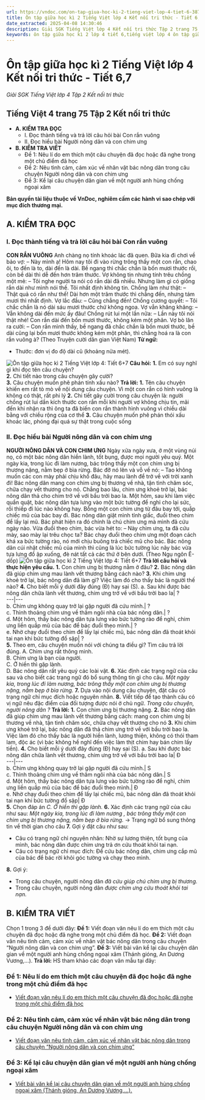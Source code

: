 ```yaml
---
url: https://vndoc.com/on-tap-giua-hoc-ki-2-tieng-viet-lop-4-tiet-6-3875
title: Ôn tập giữa học kì 2 Tiếng Việt lớp 4 Kết nối tri thức - Tiết 6,7 - Giải SGK Tiếng Việt lớp 4 Tập 2 Kết nối tri thức - VnDoc.com
date_extracted: 2025-04-08 14:30:46
description: Giải SGK Tiếng Việt lớp 4 Kết nối tri thức Tập 2 trang 75 được biên soạn nhằm giúp các em HS đạt kết quả tốt trong quá trình làm bài tập và học tập môn Tiếng Việt lớp 4.
keywords: ôn tập giữa học kì 2 lớp 4 tiết 6,tiếng việt lớp 4 ôn tập giữa học kì 2,Ôn tập giữa học kì 2 Tiếng Việt lớp 4,giải bài tập sgk tiếng việt 4 tuần 27,Giải bài tập SGK Tiếng Việt 4 tập 2,Giải bài tập SGK Tiếng Việt 4 tập 2 trang 75,để học tốt tiếng việt 4,lời giải hay tiếng việt lớp 4,giải bài tập tiếng việt lớp 4,tiếng việt lớp 4,sgk tiếng việt 4 tập 2,soạn bài lớp 4
---
```


# Ôn tập giữa học kì 2 Tiếng Việt lớp 4 Kết nối tri thức - Tiết 6,7
 _Giải SGK Tiếng Việt lớp 4 Tập 2 Kết nối tri thức_
## **Tiếng Việt 4 trang 75 Tập 2 Kết nối tri thức**
  * **A. KIỂM TRA ĐỌC**
    * I. Đọc thành tiếng và trả lời câu hỏi bài Con rắn vuông
    * II. Đọc hiểu bài Người nông dân và con chim ưng
  * **B. KIỂM TRA VIẾT**
    * Đề 1: Nêu lí do em thích một câu chuyện đã đọc hoặc đã nghe trong một chủ điểm đã học
    * Đề 2: Nêu tình cảm, cảm xúc về nhân vật bác nông dân trong câu chuyện Người nông dân và con chim ưng
    * Đề 3: Kể lại câu chuyện dân gian về một người anh hùng chống ngoại xâm

**Bản quyền tài liệu thuộc về VnDoc, nghiêm cấm các hành vi sao chép với mục đích thương mại.**
## **A. KIỂM TRA ĐỌC**
### **I. Đọc thành tiếng và trả lời câu hỏi bài Con rắn vuông**
**CON RẮN VUÔNG**
Anh chàng nọ tính khoác lác đã quen. Bữa kia đi chơi về bảo vợ:
– Này mình ạ\! Hôm nay tôi đi vào rừng trông thấy một con rắn, chao ôi, to đến là to, dài đến là dài. Bề ngang thì chắc chắn là bốn mươi thước rồi, còn bề dài thì dễ đến hơn trăm thước.
Vợ không tin nhưng tính trêu chồng một mẻ:
– Tôi nghe người ta nói có rắn dài đã nhiều. Nhưng làm gì có giống rắn dài như mình nói thế. Tôi nhất định không tin.
Chồng làm như thật:
– Thật quả có rắn như thế\! Dài hơn một trăm thước thì chẳng đến, nhưng tám mươi thì nhất định.
Vợ lắc đầu:
– Cũng chẳng đến\!
Chồng cương quyết:
– Tôi chắc chắn là nó dài sáu mươi thước chứ không ngoa.
Vợ vẫn khăng khăng:
– Vẫn không dài đến mức ấy đâu\!
Chồng rút lui một lần nữa:
– Lần này tôi nói thật nhé\! Con rắn dài đến bốn mươi thước, không kém một phân.
Vợ bò lăn ra cười:
– Con rắn mình thấy, bề ngang đã chắc chắn là bốn mươi thước, bề dài cũng lại bốn mươi thước không kém một phân, thì chẳng hoá ra là con rắn vuông à?
\(Theo Truyện cười dân gian Việt Nam\)
**Từ ngữ:**
  * Thước: đơn vị đo độ dài cũ \(khoảng nửa mét\).

![Ôn tập giữa học kì 2 Tiếng Việt lớp 4: Tiết 6+7](https://i.vdoc.vn/data/image/2023/07/13/on-tap-giua-hoc-ki-2-tieng-viet-lop-4-tiet-6-h1.jpg)
**Câu hỏi:**
**1.** Em có suy nghĩ gì khi đọc tên câu chuyện?  
**2.** Chi tiết nào trong câu chuyện gây cười?  
**3.** Câu chuyện muốn phê phán tính xấu nào?
**Trả lời:**
**1.** Tên câu chuyện khiến em rất tò mò về nội dung câu chuyện. Vì một con rắn có hình vuông là không có thật, rất phi lý
**2.** Chi tiết gây cười trong câu chuyện là: người chồng rút lui dần kích thước con rắn mỗi khi người vợ không chịu tin, mãi đến khi nhận ra thì ông ta đã biến con rắn thành hình vuông vì chiều dài bằng với chiều rộng của cơ thể
**3.** Câu chuyện muốn phê phán thói xấu khoác lác, phóng đại quá sự thật trong cuộc sống
### **II. Đọc hiểu bài Người nông dân và con chim ưng**
**NGƯỜI NÔNG DÂN VÀ CON CHIM ƯNG**
Ngày xửa ngày xưa, ở một vùng núi nọ, có một bác nông dân hiền lành, tốt bụng, được mọi người yêu quý. Một ngày kia, trong lúc đi làm nương, bác trông thấy một con chim ưng bị thương nặng, nằm bẹp ở bìa rừng. Bác đỡ nó lên và vỗ về nó:
– Tao không muốn các con mày phải chịu khổ đâu, hãy mau lành để trở về với trời xanh đi\!
Bác nông dân mang con chim ưng bị thương về nhà, tận tình chăm sóc, chữa chạy vết thương cho nó. Chẳng bao lâu, chim ưng khoẻ trở lại, bác nông dân thả cho chim trở về với bầu trời bao la.
Một hôm, sau khi làm việc quần quật, bác nông dân tựa lưng vào một bức tường để nghỉ cho lại sức, rồi thiếp đi lúc nào không hay. Bỗng một con chim ưng từ đâu bay tới, quắp chiếc mũ của bác bay đi. Bác nông dân giật mình tỉnh giấc, đuổi theo chim để lấy lại mũ. Bác phát hiện ra đó chính là chú chim ưng mà mình đã cứu ngày nào. Vừa đuổi theo chim, bác vừa hét to:
– Này chim ưng, ta đã cứu mày, sao mày lại trêu chọc ta?
Bác chạy đuổi theo chim ưng một đoạn cách khá xa bức tường rào, nó mới chịu buông trả chiếc mũ cho bác. Bác nông dân cúi nhặt chiếc mũ của mình thì cũng là lúc bức tường lúc nãy bác vừa tựa lưng đổ ập xuống, đè nát tất cả các thứ ở bên dưới.
\(Theo Ngụ ngôn Ê-dốp\)
![Ôn tập giữa học kì 2 Tiếng Việt lớp 4: Tiết 6+7](https://i.vdoc.vn/data/image/2023/07/13/on-tap-giua-hoc-ki-2-tieng-viet-lop-4-tiet-6-h2.jpg)
**Trả lời câu hỏi và thực hiện yêu cầu.**
**1.** Con chim ưng bị thương nằm ở đâu?
**2.** Bác nông dân đã giúp chim ưng mau lành vết thương bằng cách nào?
**3.** Khi chim ưng khoẻ trở lại, bác nông dân đã làm gì? Việc làm đó cho thấy bác là người thế nào?
**4.** Cho biết mỗi ý dưới đây đúng \(Đ\) hay sai \(S\).
a. Sau khi được bác nông dân chữa lành vết thương, chim ưng trở về với bầu trời bao la| ?  
---|---  
b. Chim ưng không quay trở lại gặp người đã cứu mình.| ?  
c. Thỉnh thoảng chim ưng về thăm ngôi nhà của bác nông dân.| ?  
d. Một hôm, thấy bác nông dân tựa lưng vào bức tường rào để nghỉ, chim ưng liền quắp mũ của bác để bác đuổi theo mình.| ?  
e. Nhờ chạy đuổi theo chim để lấy lại chiếc mũ, bác nông dân đã thoát khỏi tai nạn khi bức tường đổ sập| ?  
**5.** Theo em, câu chuyện muốn nói với chúng ta điều gì? Tìm câu trả lời đúng.
A. Chim ưng rất thông minh.   
B. Chim ưng là bạn của người.   
C. Ở hiền thì gặp lành.   
D. Bác nông dân rất yêu quý các loài vật.
**6.** Xác định các trạng ngữ của câu sau và cho biết các trạng ngữ đó bổ sung thông tin gì cho câu.
_Một ngày kia, trong lúc đi làm nương, bác trông thấy một con chim ưng bị thương nặng, nằm bẹp ở bìa rừng._
**7.** Dựa vào nội dung câu chuyện, đặt câu có trạng ngữ chỉ mục đích hoặc nguyên nhân.
**8.** Viết tiếp để tạo thành câu có vị ngữ nêu đặc điểm của đối tượng được nói ở chủ ngữ.
_Trong câu chuyện, người nông dân ?_
**Trả lời:**
**1.** Con chim ưng bị thương nặng.
**2.** Bác nông dân đã giúp chim ưng mau lành vết thương bằng cách: mang con chim ưng bị thương về nhà, tận tình chăm sóc, chữa chạy vết thương cho nó
**3.** Khi chim ưng khoẻ trở lại, bác nông dân đã thả chim ưng trở về với bầu trời bao la. Việc làm đó cho thấy bác là người hiền lành, lương thiện, không có thói tham lam, độc ác \(vì bác không hề nghĩ đến việc làm thịt chim hay bán chim lấy tiền\).
**4.** Cho biết mỗi ý dưới đây đúng \(Đ\) hay sai \(S\).
a. Sau khi được bác nông dân chữa lành vết thương, chim ưng trở về với bầu trời bao la| Đ  
---|---  
b. Chim ưng không quay trở lại gặp người đã cứu mình.| S  
c. Thỉnh thoảng chim ưng về thăm ngôi nhà của bác nông dân.| S  
d. Một hôm, thấy bác nông dân tựa lưng vào bức tường rào để nghỉ, chim ưng liền quắp mũ của bác để bác đuổi theo mình.| Đ  
e. Nhờ chạy đuổi theo chim để lấy lại chiếc mũ, bác nông dân đã thoát khỏi tai nạn khi bức tường đổ sập| Đ  
**5.** Chọn đáp án _C. Ở hiền thì gặp lành._
**6.** Xác định các trạng ngữ của câu như sau:
_Một ngày kia, trong lúc đi làm nương , bác trông thấy một con chim ưng bị thương nặng, nằm bẹp ở bìa rừng._
→ Trạng ngữ bổ sung thông tin về thời gian cho câu
**7.** Gợi ý đặt câu như sau:
  * Câu có trạng ngữ chỉ nguyên nhân: Nhờ sự lương thiện, tốt bụng của mình, bác nông dân được chim ưng trả ơn cứu thoát khỏi tai nạn.
  * Câu có trạng ngữ chỉ mục đích: Để cứu bác nông dân, chim ưng cắp mũ của bác để bác rời khỏi góc tường và chạy theo mình.

**8.** Gợi ý:
  * Trong câu chuyện, người nông dân _đã cứu giúp chú chim ưng bị thương._
  * Trong câu chuyện, người nông dân _được chim ưng cứu thoát khỏi tai nạn._

## **B. KIỂM TRA VIẾT**
Chọn 1 trong 3 đề dưới đây:
**Đề 1:** Viết đoạn văn nêu lí do em thích một câu chuyện đã đọc hoặc đã nghe trong một chủ điểm đã học.
**Đề 2:** Viết đoạn văn nêu tình cảm, cảm xúc về nhân vật bác nông dân trong câu chuyện “Người nông dân và con chim ưng”.
**Đề 3:** Viết bài văn kể lại câu chuyện dân gian về một người anh hùng chống ngoại xâm \(Thánh gióng, An Dương Vương,…\).
**Trả lời:**
HS tham khảo các đoạn văn mẫu tại đây:
### Đề 1: Nêu lí do em thích một câu chuyện đã đọc hoặc đã nghe trong một chủ điểm đã học
  * [Viết đoạn văn nêu lí do em thích một câu chuyện đã đọc hoặc đã nghe trong một chủ điểm đã học](<https://vndoc.com/viet-doan-van-neu-li-do-em-thich-mot-cau-chuyen-trong-mot-chu-diem-da-hoc-lop-4-301881>)

### Đề 2: Nêu tình cảm, cảm xúc về nhân vật bác nông dân trong câu chuyện Người nông dân và con chim ưng
  * [Viết đoạn văn nêu tình cảm, cảm xúc về nhân vật bác nông dân trong câu chuyện “Người nông dân và con chim ưng”](<https://vndoc.com/neu-tinh-cam-cam-xuc-ve-nhan-vat-bac-nong-dan-trong-cau-chuyen-nguoi-nong-dan-va-con-chim-ung-lop-4-302335>)

### **Đề 3:** Kể lại câu chuyện dân gian về một người anh hùng chống ngoại xâm
  * [Viết bài văn kể lại câu chuyện dân gian về một người anh hùng chống ngoại xâm \(Thánh gióng, An Dương Vương,…\).](<https://vndoc.com/ke-lai-cau-chuyen-dan-gian-ve-mot-nguoi-anh-hung-chong-ngoai-xam-lop-4-302914>)


